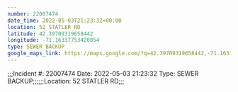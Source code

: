 ```yaml
---
number: 22007474
date_time: 2022-05-03T21:23:32+00:00
location: 52 STATLER RD
latitude: 42.39709319658442
longitude: -71.16337753420854
type: SEWER BACKUP
google_maps_link: https://maps.google.com/?q=42.39709319658442,-71.16337753420854
---
```


;;;Incident #: 22007474   Date: 2022-05-03 21:23:32   Type: SEWER BACKUP;;;;;;Location: 52 STATLER RD;;;
